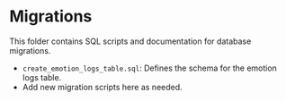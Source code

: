# Migrations

This folder contains SQL scripts and documentation for database migrations.

- `create_emotion_logs_table.sql`: Defines the schema for the emotion logs table.
- Add new migration scripts here as needed.
